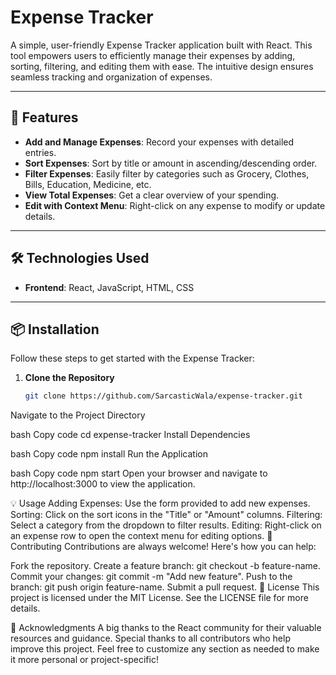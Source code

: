 # Expense Tracker

A simple, user-friendly Expense Tracker application built with React. This tool empowers users to efficiently manage their expenses by adding, sorting, filtering, and editing them with ease. The intuitive design ensures seamless tracking and organization of expenses.

---

## 🚀 Features

- **Add and Manage Expenses**: Record your expenses with detailed entries.
- **Sort Expenses**: Sort by title or amount in ascending/descending order.
- **Filter Expenses**: Easily filter by categories such as Grocery, Clothes, Bills, Education, Medicine, etc.
- **View Total Expenses**: Get a clear overview of your spending.
- **Edit with Context Menu**: Right-click on any expense to modify or update details.

---

## 🛠️ Technologies Used

- **Frontend**: React, JavaScript, HTML, CSS

---

## 📦 Installation

Follow these steps to get started with the Expense Tracker:

1. **Clone the Repository**  
   ```bash
   git clone https://github.com/SarcasticWala/expense-tracker.git
Navigate to the Project Directory

bash
Copy code
cd expense-tracker
Install Dependencies

bash
Copy code
npm install
Run the Application

bash
Copy code
npm start
Open your browser and navigate to http://localhost:3000 to view the application.

💡 Usage
Adding Expenses: Use the form provided to add new expenses.
Sorting: Click on the sort icons in the "Title" or "Amount" columns.
Filtering: Select a category from the dropdown to filter results.
Editing: Right-click on an expense row to open the context menu for editing options.
🤝 Contributing
Contributions are always welcome! Here's how you can help:

Fork the repository.
Create a feature branch: git checkout -b feature-name.
Commit your changes: git commit -m "Add new feature".
Push to the branch: git push origin feature-name.
Submit a pull request.
📜 License
This project is licensed under the MIT License. See the LICENSE file for more details.

🙏 Acknowledgments
A big thanks to the React community for their valuable resources and guidance.
Special thanks to all contributors who help improve this project.
Feel free to customize any section as needed to make it more personal or project-specific!

